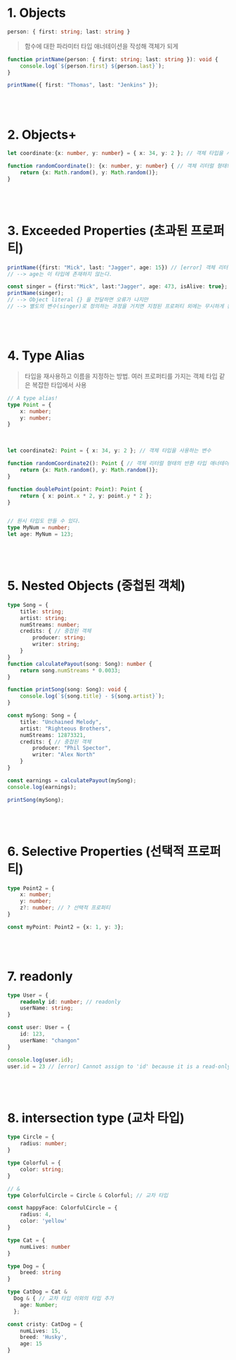 # 1. Objects

```ts
person: { first: string; last: string }
```
> 함수에 대한 파라미터 타입 애너테이션을 작성해 객체가 되게

```ts
function printName(person: { first: string; last: string }): void {
    console.log(`${person.first} ${person.last}`);
}

printName({ first: "Thomas", last: "Jenkins" });
```

<br><br>


# 2. Objects+

```ts
let coordinate:{x: number, y: number} = { x: 34, y: 2 }; // 객체 타입을 사용하는 변수

function randomCoordinate(): {x: number, y: number} { // 객체 리터럴 형태의 반환 타입 애너테이션을 가지는 경우
    return {x: Math.random(), y: Math.random()};
}
```



<br><br>


# 3.  Exceeded Properties (초과된 프로퍼티)
```ts
printName({first: "Mick", last: "Jagger", age: 15}) // [error] 객체 리터럴(Object literal)은 알려진 프로퍼티만 지정할 수 있고
// --> age는 이 타입에 존재하지 않는다.

const singer = {first:"Mick", last:"Jagger", age: 473, isAlive: true}; // [success]
printName(singer);
// --> Object literal {} 을 전달하면 오류가 나지만
// --> 별도의 변수(singer)로 정의하는 과정을 거치면 지정된 프로퍼티 외에는 무시하게 된다.
```



<br><br>


# 4. Type Alias

> 타입을 재사용하고 이름을 지정하는 방법. 여러 프로퍼티를 가지는 객체 타입 같은 복잡한 타입에서 사용

```ts
// A type alias!
type Point = {
    x: number;
    y: number;
}
```

<br>

```ts
let coordinate2: Point = { x: 34, y: 2 }; // 객체 타입을 사용하는 변수

function randomCoordinate2(): Point { // 객체 리터럴 형태의 반환 타입 애너테이션을 가지는 경우
    return {x: Math.random(), y: Math.random()};
}

function doublePoint(point: Point): Point {
    return { x: point.x * 2, y: point.y * 2 };
}


// 원시 타입도 만들 수 있다.
type MyNum = number;
let age: MyNum = 123;
```


<br><br>


# 5. Nested Objects (중첩된 객체)

```ts
type Song = {
    title: string;
    artist: string;
    numStreams: number;
    credits: { // 중첩된 객체
        producer: string;
        writer: string;
    }
}
function calculatePayout(song: Song): number {
    return song.numStreams * 0.0033;
}

function printSong(song: Song): void {
    console.log(`${song.title} - ${song.artist}`);
}

const mySong: Song = {
    title: "Unchained Melody",
    artist: "Righteous Brothers",
    numStreams: 12873321,
    credits: { // 중첩된 객체
        producer: "Phil Spector",
        writer: "Alex North"
    }
}

const earnings = calculatePayout(mySong);
console.log(earnings);

printSong(mySong);
```
 
<br><br>


# 6. Selective Properties (선택적 프로퍼티)

```ts
type Point2 = {
    x: number;
    y: number;
    z?: number; // ? 선택적 프로퍼티
}

const myPoint: Point2 = {x: 1, y: 3};
```

<br><br>


# 7. readonly
```ts
type User = {
    readonly id: number; // readonly
    userName: string;
}

const user: User = {
    id: 123,
    userName: "changon"
}

console.log(user.id);
user.id = 23 // [error] Cannot assign to 'id' because it is a read-only property.ts(2540)
```


<br><br>


# 8. intersection type (교차 타입)

```ts
type Circle = {
    radius: number;
}

type Colorful = {
    color: string;
}

// &
type ColorfulCircle = Circle & Colorful; // 교차 타입 

const happyFace: ColorfulCircle = {
    radius: 4,
    color: 'yellow'
}
```

```ts
type Cat = {
    numLives: number
}

type Dog = {
    breed: string
}

type CatDog = Cat &
  Dog & { // 교차 타입 이외의 타입 추가
    age: Number;
  };

const cristy: CatDog = {
    numLives: 15,
    breed: 'Husky',
    age: 15
}
```

